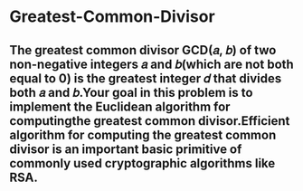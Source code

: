 # Greatest-Common-Divisor

## The greatest common divisor GCD(𝑎, 𝑏) of two non-negative integers 𝑎 and 𝑏(which are not both equal to 0) is the greatest integer 𝑑 that divides both 𝑎 and 𝑏.Your goal in this problem is to implement the Euclidean algorithm for computingthe greatest common divisor.Efficient algorithm for computing the greatest common divisor is an important basic primitive of commonly used cryptographic algorithms like RSA.
